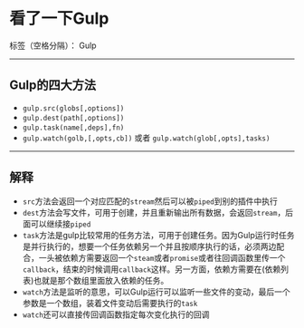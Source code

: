 ﻿# 看了一下Gulp

标签（空格分隔）： Gulp

---

## Gulp的四大方法
- `gulp.src(globs[,options])`
- `gulp.dest(path[,options])`
- `gulp.task(name[,deps],fn)`
- `gulp.watch(golb,[,opts,cb])` 或者 `gulp.watch(glob[,opts],tasks)`

---
## 解释
- `src`方法会返回一个对应匹配的`stream`然后可以被`piped`到别的插件中执行
- `dest`方法会写文件，可用于创建，并且重新输出所有数据，会返回`stream`，后面可以继续接`piped`
- `task`方法是gulp比较常用的任务方法，可用于创建任务。因为Gulp运行时任务是并行执行的，想要一个任务依赖另一个并且按顺序执行的话，必须两边配合，一头被依赖方需要返回一个`steam`或者`promise`或者往回调函数里传一个`callback`，结束的时候调用`callback`这样。另一方面，依赖方需要在(依赖列表)也就是那个数组里面放入依赖的任务。
- `watch`方法是监听的意思，可以Gulp运行可以监听一些文件的变动，最后一个参数是一个数组，装着文件变动后需要执行的`task`
- `watch`还可以直接传回调函数指定每次变化执行的回调




